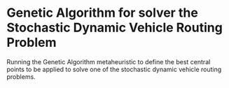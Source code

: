 # Genetic Algorithm for solver the Stochastic Dynamic Vehicle Routing Problem

Running the Genetic Algorithm metaheuristic to define the best central points to be applied to solve one of the stochastic dynamic vehicle routing problems.

